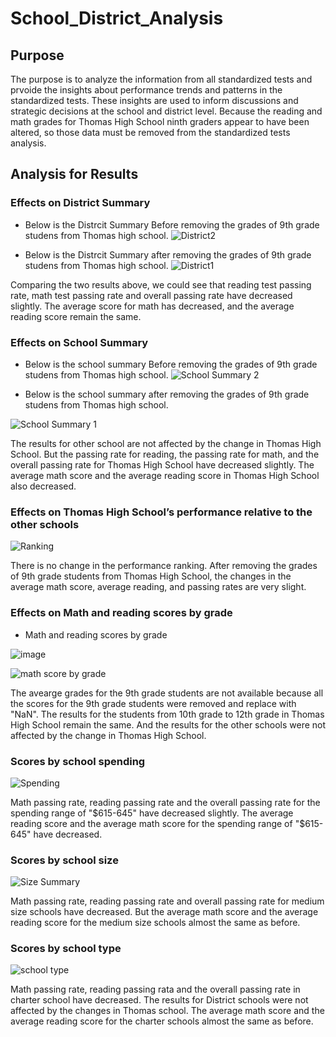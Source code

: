 # School_District_Analysis
## Purpose 
The purpose is to analyze the information from all standardized tests and prvoide the insights about performance trends and patterns in the standardized tests. 
These insights are used to inform discussions and strategic decisions at the school and district level. Because the reading and math grades for Thomas High School ninth graders appear to have been altered, so those data must be removed from the standardized tests analysis. 

## Analysis for Results 
### Effects on District Summary
* Below is the Distrcit Summary Before removing the grades of 9th grade studens from Thomas high school.
![District2](https://user-images.githubusercontent.com/88631769/134265699-679ce22d-2584-4c6c-b23c-5913687dea1f.PNG)

* Below is the Distrcit Summary after removing the grades of 9th grade studens from Thomas high school. 
![District1](https://user-images.githubusercontent.com/88631769/134265369-016f9dbd-6d16-4880-ae4b-8d028ecd8344.PNG)

Comparing the two results above, we could see that reading test passing rate, math test passing rate and  overall passing rate have decreased slightly. The average score for math has decreased, and the average reading score remain the same. 

### Effects on School Summary
* Below is the school summary Before removing the grades of 9th grade studens from Thomas high school.
![School Summary 2](https://user-images.githubusercontent.com/88631769/134272062-6c739252-6a90-4903-8fdb-e233963e2b7f.PNG)


* Below is the school summary after removing the grades of 9th grade studens from Thomas high school.

![School Summary 1](https://user-images.githubusercontent.com/88631769/134271057-5f4f0eca-41d7-4d8f-b52a-4eed66158892.PNG)

The results for other school are not affected by the change in Thomas High School. But the passing rate for reading, the passing rate for math, and the overall passing rate for Thomas High School have decreased slightly. The average math score and the average reading score in Thomas High School also decreased. 

### Effects on Thomas High School’s performance relative to the other schools

![Ranking](https://user-images.githubusercontent.com/88631769/134272797-824e3198-0fa1-4eb0-bdbd-ce18679084fb.PNG)

There is no change in the performance ranking. After removing the grades of 9th grade students from Thomas High School, the changes in the average math score, average reading, and passing rates are very slight. 

### Effects on Math and reading scores by grade

* Math and reading scores by grade

 ![image](https://user-images.githubusercontent.com/88631769/134273413-48714807-4def-4502-b615-ff2812338150.png)
 

![math score by grade](https://user-images.githubusercontent.com/88631769/134273488-87e0753d-3f12-4e74-b37f-3e28de820bf8.PNG)

 The avearge grades for the 9th grade students are not available because all the scores for the 9th grade students were removed and replace with "NaN". The results for the students from 10th grade to 12th grade in Thomas High School remain the same. And the results for the other schools were not affected by the change in Thomas High School. 
 
### Scores by school spending

![Spending](https://user-images.githubusercontent.com/88631769/134279617-a2dbca4f-bd95-45c9-ae64-dcd59b7ee17b.PNG)


Math passing rate, reading passing rate and the overall passing rate for the spending range of "$615-645" have decreased slightly. The average reading score and the average math score for the spending range of "$615-645" have decreased. 
 
### Scores by school size

![Size Summary](https://user-images.githubusercontent.com/88631769/134279623-163f456a-4dae-48b2-bcd8-44d37c0ba7c3.PNG)

Math passing rate, reading passing rate and overall passing rate for medium size schools have decreased. But the average math score and the average reading score for the medium size schools almost the same as before. 

### Scores by school type


![school type](https://user-images.githubusercontent.com/88631769/134279959-643001f3-9ad7-4844-ae49-8ebc0dec725c.PNG)


Math passing rate, reading passing rata and the overall passing rate in charter school have decreased. The results for District schools were not affected by the changes in Thomas school. The average math score and the average reading score for the charter schools almost the same as before. 


 
